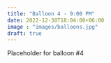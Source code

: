 ```yaml
---
title: "Balloon 4 - 9:00 PM"
date: 2022-12-30T18:04:00+06:00
image : "images/balloons.jpg"
draft: true
---
```


Placeholder for balloon #4
